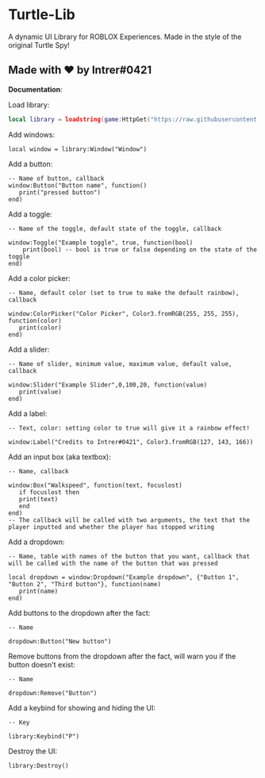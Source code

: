 # Turtle-Lib
A dynamic UI Library for ROBLOX Experiences. Made in the style of the original Turtle Spy!

## Made with ❤️ by Intrer#0421

**Documentation**:

Load library:
```lua
local library = loadstring(game:HttpGet("https://raw.githubusercontent.com/miroeramaa/TurtleLib/main/TurtleUiLib.lua"))()
```

Add windows:
```
local window = library:Window("Window")
```

Add a button:
```
-- Name of button, callback
window:Button("Button name", function()
   print("pressed button")
end)
```

Add a toggle:
```
-- Name of the toggle, default state of the toggle, callback

window:Toggle("Example toggle", true, function(bool)
    print(bool) -- bool is true or false depending on the state of the toggle
end)
```

Add a color picker:
```
-- Name, default color (set to true to make the default rainbow), callback

window:ColorPicker("Color Picker", Color3.fromRGB(255, 255, 255), function(color)
   print(color)
end)
```

Add a slider:
```
-- Name of slider, minimum value, maximum value, default value, callback

window:Slider("Example Slider",0,100,20, function(value)
   print(value)
end)
```

Add a label:
```
-- Text, color: setting color to true will give it a rainbow effect!

window:Label("Credits to Intrer#0421", Color3.fromRGB(127, 143, 166))
```

Add an input box (aka textbox):
```
-- Name, callback

window:Box("Walkspeed", function(text, focuslost)
   if focuslost then
   print(text)
   end
end)
-- The callback will be called with two arguments, the text that the player inputted and whether the player has stopped writing
```

Add a dropdown:
```
-- Name, table with names of the button that you want, callback that will be called with the name of the button that was pressed

local dropdown = window:Dropdown("Example dropdown", {"Button 1", "Button 2", "Third button"}, function(name)
   print(name)
end)
```

Add buttons to the dropdown after the fact:
```
-- Name

dropdown:Button("New button")
```

Remove buttons from the dropdown after the fact, will warn you if the button doesn't exist:
```
-- Name

dropdown:Remove("Button")
```

Add a keybind for showing and hiding the UI:
```
-- Key

library:Keybind("P")
```

Destroy the UI:
```
library:Destroy()
```

